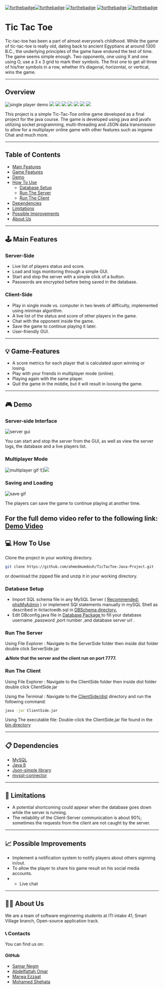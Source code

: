 [![forthebadge](https://forthebadge.com/images/badges/built-by-developers.svg)](https://forthebadge.com)[![forthebadge](https://forthebadge.com/images/badges/uses-brains.svg)](https://forthebadge.com)
[![forthebadge](https://forthebadge.com/images/badges/powered-by-coffee.svg)](https://forthebadge.com)
[![forthebadge](https://forthebadge.com/images/badges/powered-by-black-magic.svg)](https://forthebadge.com)
[![forthebadge](https://forthebadge.com/images/badges/makes-people-smile.svg)](https://forthebadge.com)


# **Tic Tac Toe**

Tic-tac-toe has been a part of almost everyone’s childhood.
While the game of tic-tac-toe is really old, dating back to ancient Egyptians at around 1300 B.C., the underlying principles of the game have endured the test of time. The game seems simple enough. Two opponents, one using X and one using O, use a 3 x 3 grid to mark their symbols. The first one to get all three of his/her symbols in a row, whether it’s diagonal, horizontal, or vertical, wins the game.

---
## Overview

![single player demo](https://github.com/SamarNegm/TicTacToeJavaProject/blob/master/Demo/login.png)
![](https://github.com/SamarNegm/TicTacToeJavaProject/blob/master/Demo/welcime.png)
![](https://github.com/SamarNegm/TicTacToeJavaProject/blob/master/Demo/start.png)
![](https://github.com/SamarNegm/TicTacToeJavaProject/blob/master/Demo/new%20game.png)
![](https://github.com/SamarNegm/TicTacToeJavaProject/blob/master/Demo/difficulty.png)
![](https://github.com/SamarNegm/TicTacToeJavaProject/blob/master/Demo/play%20with%20computer.png)
![](https://github.com/SamarNegm/TicTacToeJavaProject/blob/master/Demo/invite.PNG)
![](https://github.com/SamarNegm/TicTacToeJavaProject/blob/master/Demo/playing.PNG)

This project is a simple Tic-Tac-Toe online game developed as a final project for the java course.
The game is developed using java and javafx utilizing socket programming, multi-threading
and JSON data transmission to allow for a multiplayer online game with other features such as ingame Chat and much more.

---
## Table of Contents

<!-- TOC -->
- [Main Features](https://github.com/SamarNegm/TicTacToeJavaProject/edit/master/README.md#%EF%B8%8F-main-features)
- [Game Features](https://github.com/SamarNegm/TicTacToeJavaProject/edit/master/README.md#-game-features)
- [Demo](https://github.com/SamarNegm/TicTacToeJavaProject/edit/master/README.md#-demo)
- [How To Use](https://github.com/SamarNegm/TicTacToeJavaProject/edit/master/README.md#-how-to-use)
    - [Database Setup](#database-setup)
    - [Run The Server](#run-the-server)
    - [Run The Client](#run-the-client)
- [Dependencies](#dependencies)
- [Limitations](#limitations)
- [Possible Improvements](#possible-improvements)
- [About Us](https://github.com/SamarNegm/TicTacToeJavaProject/edit/master/README.md#-about-us)

<!-- /TOC -->



---
## 🕹️ Main Features

### Server-Side

- Live list of players status and score.
- Load and logs monitoring through a simple GUI.
- Start and stop the server with a simple click of a button.
- Passwords are encrypted before being saved in the database.

### Client-Side

- Play in single mode vs. computer in two levels of difficulty, implemented using minimax algorithm.
- A live list of the status and score of other players in the game.
- Chat with the opponent inside the game.
- Save the game to continue playing it later.
- User-friendly GUI.

---
## 💡 Game-Features

- A score metrics for each player that is calculated upon winning or losing.
- Play with your friends in multiplayer mode (online).
- Playing again with the same player.
- Quit the game in the middle, but it will result in loosing the game.

---
## 🎮 Demo

### Server-side Interface

![server gui](https://github.com/SamarNegm/TicTacToeJavaProject/blob/master/Demo/server.png)

You can start and stop the server from the GUI, as well as view the server logs, the database and a live players list.

### Multiplayer Mode

![multiplayer gif](https://github.com/SamarNegm/TicTacToeJavaProject/blob/master/Demo/new%20game.png)
![]![](https://github.com/SamarNegm/TicTacToeJavaProject/blob/master/Demo/playing.PNG)


### Saving and Loading

![save gif](https://github.com/SamarNegm/TicTacToeJavaProject/blob/master/Demo/saved.PNG)

The players can save the game to continue playing at another time.

For the full demo video refer to the following link: [Demo Video](https://github.com/SamarNegm/TicTacToeJavaProject/blob/master/Demo/tic-tac-toe.mkv)
---
## 💻 How To Use

Clone the project in your working directory.

```bash
git clone https://github.com/ahmedmumdouh/TicTacToe-Java-Project.git
```

or download the zipped file and unzip it in your working directory.


### Database Setup

- Import SQL schema file in any MySQL Server ( <u>Recommended: phpMyAdmin</u> ) or implement SQl statements manually in mySQL Shell as described in tictactoedb.sql in [DBSchema directory.](https://github.com/SamarNegm/TicTacToeJavaProject/tree/master/ServerSide/Database%20Schema)
- Edit DBconfig.java file in  [Database Package ](https://github.com/SamarNegm/TicTacToeJavaProject/tree/master/ServerSide/src/database) to fill your database username ,password ,port number ,and database server url .

### Run The Server

Using File Explorer : Navigate to the ServerSide folder then inside dist folder double click ServerSide.jar



⚠️**Note that the server and the client run on port 7777.**

### Run The Client

Using File Explorer : Navigate to the ClientSide folder then inside dist folder double click ClientSide.jar

Using the Terminal : Navigate to the [ClientSide/dist](https://github.com/SamarNegm/TicTacToeJavaProject/tree/master/ClientSide/dist) directory and run the following command:

```bash
java -jar ClientSide.jar
```

Using The executable file: Double-click the ClientSide.jar file found in the [bin directory](https://github.com/SamarNegm/TicTacToeJavaProject/tree/master/ClientSide/bin)

---
## 📋 Dependencies

* [MySQL](https://www.mysql.com/)
* [Java 8](https://www.oracle.com/java/technologies/javase/javase-jdk8-downloads.html/)
* [Json-simple library](https://github.com/fangyidong/json-simple)
* [mysql-connector](https://dev.mysql.com/downloads/connector/j/)


---
## 🚫 Limitations

- A potential shortcoming could appear when the database goes down while the server is running.
- The reliability of the Client-Server communication is about 90%; sometimes the requests from the client are not caught by the server.

---
## 📈 Possible Improvements

- Implement a notification system to notify players about others signning in/out.
- To allow the player to share his game result on his social media accounts.
- - Live chat
---
## 👨‍💻 About Us

We are a team of software enginnering students at ITI intake 41, Smart Village branch, Open-source application track.

### 📞 Contacts

You can find us on:


#### GitHub

- [Samar Negm](https://github.com/SamarNegm)
- [Abdelfattah Omar](https://github.com/AbdelfattahOmar)
- [Marwa Ezzaat](https://github.com/MarwaEzzatMo)
- [Mohamed Shehata](https://github.com/Mohamed-Shhata)
